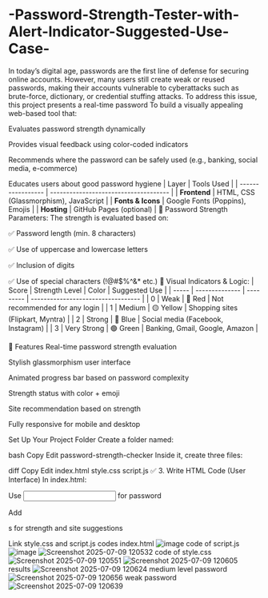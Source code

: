 # -Password-Strength-Tester-with-Alert-Indicator-Suggested-Use-Case-
In today’s digital age, passwords are the first line of defense for securing online accounts. However, many users still create weak or reused passwords, making their accounts vulnerable to cyberattacks such as brute-force, dictionary, or credential stuffing attacks.  To address this issue, this project presents a real-time password
To build a visually appealing web-based tool that:

Evaluates password strength dynamically

Provides visual feedback using color-coded indicators

Recommends where the password can be safely used (e.g., banking, social media, e-commerce)

Educates users about good password hygiene
| Layer             | Tools Used                            |
| ----------------- | ------------------------------------- |
| **Frontend**      | HTML, CSS (Glassmorphism), JavaScript |
| **Fonts & Icons** | Google Fonts (Poppins), Emojis        |
| **Hosting**       | GitHub Pages (optional)               |
🔐 Password Strength Parameters:
The strength is evaluated based on:

✅ Password length (min. 8 characters)

✅ Use of uppercase and lowercase letters

✅ Inclusion of digits

✅ Use of special characters (!@#$%^&* etc.)
🚦 Visual Indicators & Logic:
| Score | Strength Level | Color     | Suggested Use                      |
| ----- | -------------- | --------- | ---------------------------------- |
| 0     | Weak           | 🔴 Red    | Not recommended for any login      |
| 1     | Medium         | 🟡 Yellow | Shopping sites (Flipkart, Myntra)  |
| 2     | Strong         | 🔵 Blue   | Social media (Facebook, Instagram) |
| 3     | Very Strong    | 🟢 Green  | Banking, Gmail, Google, Amazon     |

🧪 Features
Real-time password strength evaluation

Stylish glassmorphism user interface

Animated progress bar based on password complexity

Strength status with color + emoji

Site recommendation based on strength

Fully responsive for mobile and desktop

Set Up Your Project Folder
Create a folder named:

bash
Copy
Edit
password-strength-checker
Inside it, create three files:

diff
Copy
Edit
index.html
style.css
script.js
✅ 3. Write HTML Code (User Interface)
In index.html:

Use <input> for password

Add <div>s for strength and site suggestions

Link style.css and script.js
codes index.html
![image](https://github.com/user-attachments/assets/e10c57ef-f254-427d-9222-7345d49de8e0)
code of script.js
![image](https://github.com/user-attachments/assets/33b5dd39-a539-483f-90f5-7706f6cc84f6)
![Screenshot 2025-07-09 120532](https://github.com/user-attachments/assets/4837b4da-3242-4431-8580-9af151066b5e)
code of style.css
![Screenshot 2025-07-09 120551](https://github.com/user-attachments/assets/2aac861c-8606-442b-bee9-48ae1c9ca2a1)
![Screenshot 2025-07-09 120605](https://github.com/user-attachments/assets/b48fed22-169d-44c4-9876-9bbaabd787d3)
results
![Screenshot 2025-07-09 120624](https://github.com/user-attachments/assets/1156eaeb-94a6-4f4c-b6b0-173a309dd8df)
medium level password
![Screenshot 2025-07-09 120656](https://github.com/user-attachments/assets/ad9efb75-49d3-4006-9e6f-5751869d40ca)
weak password
![Screenshot 2025-07-09 120639](https://github.com/user-attachments/assets/3f62a4ff-9586-4e43-8720-417fe61eae2f)







